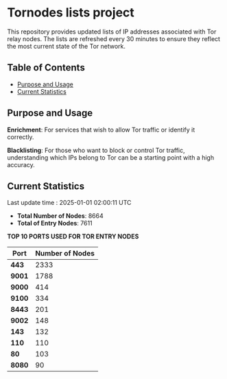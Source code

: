 # Tornodes lists project

This repository provides updated lists of IP addresses associated with Tor relay nodes. The lists are refreshed every 30 minutes to ensure they reflect the most current state of the Tor network.

## Table of Contents

- [Purpose and Usage](#purpose-and-usage)
- [Current Statistics](#current-statistics)


## Purpose and Usage

**Enrichment**: For services that wish to allow Tor traffic or identify it correctly.

**Blacklisting**: For those who want to block or control Tor traffic, understanding which IPs belong to Tor can be a starting point with a high accuracy.

## Current Statistics

Last update time : 2025-01-01 02:00:11 UTC

- **Total Number of Nodes**: 8664
- **Total of Entry Nodes**: 7611

**TOP 10 PORTS USED FOR TOR ENTRY NODES**

| **Port** | **Number of Nodes** |
|------|-----------------|
| **443**   | 2333  |
| **9001**   | 1788  |
| **9000**   | 414  |
| **9100**   | 334  |
| **8443**   | 201  |
| **9002**   | 148  |
| **143**   | 132  |
| **110**   | 110  |
| **80**   | 103  |
| **8080**   | 90  |

